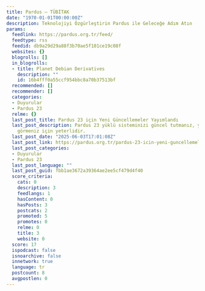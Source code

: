 ```yaml
---
title: Pardus – TÜBİTAK
date: "1970-01-01T00:00:00Z"
description: Teknolojiyi Özgürleştirin Pardus ile Geleceğe Adım Atın
params:
  feedlink: https://pardus.org.tr/feed/
  feedtype: rss
  feedid: db9a29d29a88f3b70ae5f101ce19c08f
  websites: {}
  blogrolls: []
  in_blogrolls:
  - title: Planet Debian Derivatives
    description: ""
    id: 16b4fff0a55ccf954bbc8a70b37513bf
  recommended: []
  recommender: []
  categories:
  - Duyurular
  - Pardus 23
  relme: {}
  last_post_title: Pardus 23 için Yeni Güncellemeler Yayımlandı
  last_post_description: Pardus 23 yüklü sisteminizi güncel tutmanız, yapılan değişiklikleri
    görmeniz için yeterlidir.
  last_post_date: "2025-06-03T17:01:08Z"
  last_post_link: https://pardus.org.tr/pardus-23-icin-yeni-guncellemeler-yayimlandi/
  last_post_categories:
  - Duyurular
  - Pardus 23
  last_post_language: ""
  last_post_guid: fbb1ae3672a39364ae2ee5cf479d4f40
  score_criteria:
    cats: 0
    description: 3
    feedlangs: 1
    hasContent: 0
    hasPosts: 3
    postcats: 2
    promoted: 5
    promotes: 0
    relme: 0
    title: 3
    website: 0
  score: 17
  ispodcast: false
  isnoarchive: false
  innetwork: true
  language: tr
  postcount: 8
  avgpostlen: 0
---
```

